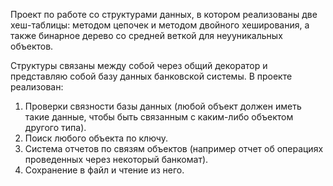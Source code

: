Проект по работе со структурами данных, в котором реализованы две хеш-таблицы: методом цепочек и методом двойного хеширования, а также бинарное дерево со средней веткой для неууникальных объектов.

Структуры связаны между собой через общий декоратор и представляю собой базу данных банковской системы.
В проекте реализован: 
  1. Проверки связности базы данных (любой объект должен иметь такие данные, чтобы быть связанным с каким-либо объектом другого типа).
  2. Поиск любого объекта по ключу.
  3. Система отчетов по связям объектов (например отчет об операциях проведенных через некоторый банкомат).
  4. Сохранение в файл и чтение из него.
